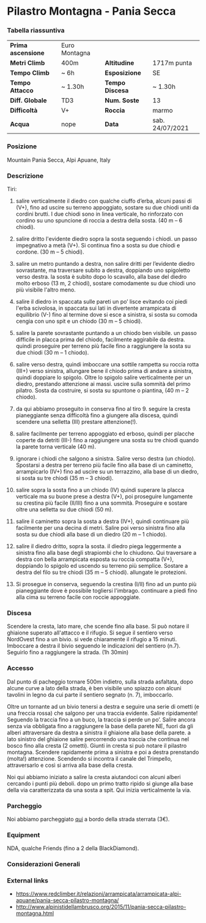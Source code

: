 Pilastro Montagna - Pania Secca
===

### Tabella riassuntiva

|  	                        | 	  	           |   				| 	  		| 
|-------------------------------|--------------------------|----------------------------|-----------------------|
|**Prima ascensione** 		|	 Euro Montagna	   |                            |                       |
|**Metri Climb**		|	400m	           | **Altitudine** 		| 1717m punta	        |       
|**Tempo Climb**		|	~ 6h               | **Esposizione**			| SE             	|
|**Tempo Attacco**		|	~ 1.30h             | **Tempo Discesa**			| ~ 1.30h          	|
|**Diff. Globale**        | TD3	               | **Num. Soste**          |	13	      	|
|**Difficoltà**		| V+	            	   | **Roccia**		        |      	marmo          	|
|**Acqua**		        | nope             	   | **Data**			| sab. 24/07/2021       |

### Posizione
Mountain Pania Secca, Alpi Apuane, Italy

### Descrizione
Tiri: 
1. salire verticalmente il diedro con qualche ciuffo d’erba, alcuni passi di (V+), fino ad uscire su terreno appoggiato, sostare su due chiodi uniti da cordini brutti. I due chiodi sono in linea verticale, ho rinforzato con cordino su uno spuncione di roccia a destra della sosta. (40 m – 6 chiodi).

2. salire dritto l'evidente diedro sopra la sosta seguendo i chiodi. un passo impegnativo a metà (V+). Si continua fino a sosta su due chiodi e cordone. (30 m – 5 chiodi).

3. salire un metro puntando a destra, non salire dritti per l’evidente diedro sovrastante, ma traversare subito a destra, doppiando uno spigoletto verso destra. la sosta è subito dopo lo scavallo, alla base del diedro molto erboso (13 m, 2 chiodi), sostare comodamente su due chiodi uno più visibile l'altro meno.

4. salire il diedro in spaccata sulle pareti un po’ lisce evitando coi piedi l'erba scivolosa, in spaccata sui lati in divertente arrampicata di equilibrio (V-) fino al termine dove si esce a sinistra, si sosta su comoda cengia con uno spit e un chiodo (30 m – 5 chiodi).

5. salire la parete sovrastante puntando a un chiodo ben visibile. un passo difficile in placca prima del chiodo, facilmente aggirabile da destra. quindi proseguire per terreno più facile fino a raggiungere la sosta su due chiodi (30 m – 1 chiodo).

6. salire verso destra, quindi imboccare una sottile rampetta su roccia rotta (III+) verso sinistra, allungare bene il chiodo prima di andare a sinistra, quindi doppiare lo spigolo. Oltre lo spigolo salire verticalmente per un diedro, prestando attenzione ai massi. uscire sulla sommità del primo pilatro. Sosta da costruire, si sosta su spuntone o piantina, (40 m – 2 chiodo).

7. da qui abbiamo proseguito in conserva fino al tiro 9. seguire la cresta pianeggiante senza difficoltà fino a giungere alla discesa, quindi scendere una selletta (III) prestare attenzione(!).

8. salire facilmente per terreno appoggiato ed erboso, quindi per placche coperte da detriti (III-) fino a raggiungere una sosta su tre chiodi quando la parete torna verticale (40 m).

9. ignorare i chiodi che salgono a sinistra. Salire verso destra (un chiodo). Spostarsi a destra per terreno più facile fino alla base di un caminetto, arrampicarlo (IV+) fino ad uscire su un terrazzino, alla base di un diedro, si sosta su tre chiodi (35 m – 3 chiodi).

10.  salire sopra la sosta fino a un chiodo (IV) quindi superare la placca verticale ma su buone prese a destra (V+), poi proseguire lungamente su crestina più facile (II/III) fino a una sommità. Proseguire e sostare oltre una selletta su due chiodi (50 m).

11. salire il caminetto sopra la sosta a destra (IV+), quindi continuare più facilmente per una decina di metri. Salire poi verso sinistra fino alla sosta su due chiodi alla base di un diedro (20 m – 1 chiodo).

12. salire il diedro dritto, sopra la sosta. il diedro piega leggermente a sinistra fino alla base degli strapiombi che lo chiudono. Qui traversare a destra con bella arrampicata esposta su roccia compatta (V+), doppiando lo spigolo ed uscendo su terreno più semplice. Sostare a destra del filo su tre chiodi (35 m – 5 chiodi). allungate le protezioni.

13. Si prosegue in conserva, seguendo la crestina (I/II) fino ad un punto più pianeggiante dove è possibile togliersi l'imbrago. continuare a piedi fino alla cima su terreno facile con roccie appoggiate.


### Discesa
Scendere la cresta, lato mare, che scende fino alla base. Si può notare il ghiaione superato all'attacco e il rifugio. Si segue il sentiero verso NordOvest fino a un bivio. si vede chiaramente il rifugio a 15 minuti. Imboccare a destra il bivio seguendo le indicazioni del sentiero (n.7). Seguirlo fino a raggiungere la strada. (1h 30min)

### Accesso
Dal punto di pacheggio tornare 500m indietro, sulla strada asfaltata, dopo alcune curve a lato della strada, è ben visibile uno spiazzo con alcuni tavolini in legno da cui parte il sentiero segnato (n. 7), imboccarlo.

Oltre un tornante ad un bivio tenersi a destra e seguire una serie di ometti (e una freccia rossa) che salgono per una traccia evidente. Salire ripidamente! Seguendo la traccia fino a un buco, la traccia si perde un po’. Salire ancora senza via obbligata fino a raggiungere la base della parete NE, fuori da gli alberi attraversare da destra a sinistra il ghiaione alla base della parete. a lato sinistro del ghiaione salire percorrendo una traccia che continua nel bosco fino alla cresta (2 ometti). Giunti in cresta si può notare il pilastro montagna.
Scendere rapidamente prima a sinistra e poi a destra prenstando (molta!) attenzione.
Scendendo si incontra il canale del Trimpello, attraversarlo e così si arriva alla base della cresta. 

Noi qui abbiamo iniziato a salire la cresta aiutandoci con alcuni alberi cercando i punti più deboli. dopo un primo tratto ripido si giunge alla base della via caratterizzata da una sosta a spit. Qui inizia verticalmente la via.

### Parcheggio
Noi abbiamo parcheggiato [qui](https://goo.gl/maps/afBNvxk9zoARwM9F6) a bordo della strada sterrata (3€).

### Equipment
NDA, qualche Friends (fino a 2 della BlackDiamond).

### Considerazioni Generali

### External links
- https://www.redclimber.it/relazioni/arrampicata/arrampicata-alpi-apuane/pania-secca-pilastro-montagna/
- http://www.alpinistidellambrusco.org/2015/11/pania-secca-pilastro-montagna.html
